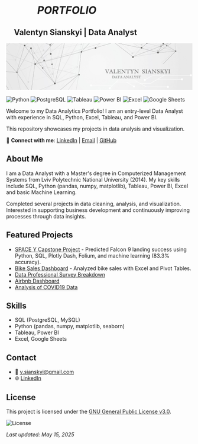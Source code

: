 # &emsp;&emsp;&emsp;*PORTFOLIO* 
## &emsp;Valentyn Sianskyi  |  Data Analyst

![Header Banner](assets/header_banner.png) 
<!-- Add a banner later -->
![Python](https://img.shields.io/badge/Python-3.8-3776AB?style=flat&logo=python&logoColor=white)
![PostgreSQL](https://img.shields.io/badge/PostgreSQL-13-F28C38?style=flat&logo=postgresql&logoColor=white)
![Tableau](https://img.shields.io/badge/Tableau-2023-FFFFFF?style=flat&logo=tableau&logoColor=black)
![Power BI](https://img.shields.io/badge/Power%20BI-2023-F2C811?style=flat&logo=powerbi&logoColor=black)
![Excel](https://img.shields.io/badge/Excel-365-217346?style=flat&logo=microsoft-excel&logoColor=white)
![Google Sheets](https://img.shields.io/badge/Google%20Sheets-2023-34A853?style=flat&logo=google-sheets&logoColor=white)

Welcome to my Data Analytics Portfolio! 
I am an entry-level Data Analyst with experience in SQL, Python, Excel, Tableau, and Power BI. 

This repository showcases my projects in data analysis and visualization.

🔗 **Connect with me**: 
[LinkedIn](https://www.linkedin.com/in/valentyn-sianskyi) | [Email](mailto:v.sianskyi@gmail.com) | [GitHub](https://github.com/SvalentinoB)

## About Me
I am a Data Analyst with a Master's degree in Computerized Management Systems from Lviv Polytechnic National University (2014). My key skills include SQL, Python (pandas, numpy, matplotlib), Tableau, Power BI, Excel and basic Machine Learning.

Completed several projects in data cleaning, analysis, and visualization.
Interested in supporting business development and continuously improving processes through data insights.

## Featured Projects
- [SPACE Y Capstone Project](https://github.com/SvalentinoB/PortProjects/blob/main/projects/space_y/README.md) - Predicted Falcon 9 landing success using Python, SQL, Plotly Dash, Folium, and machine learning (83.3% accuracy).
- [Bike Sales Dashboard](https://github.com/SvalentinoB/PortProjects/blob/main/projects/bike_sales/README.md) - Analyzed bike sales with Excel and Pivot Tables.
- [Data Professional Survey Breakdown](https://github.com/SvalentinoB/PortProjects/blob/main/projects/data-professional-survey-breakdown/README.md)
- [Airbnb Dashboard](https://github.com/SvalentinoB/PortProjects/blob/main/projects/airbnb/README.md)
- [Analysis of COVID19 Data](projects/covid19_analysis)

## Skills
- SQL (PostgreSQL, MySQL)
- Python (pandas, numpy, matplotlib, seaborn)
- Tableau, Power BI
- Excel, Google Sheets
  
## Contact
- 📧 [v.sianskyi@gmail.com](mailto:v.sianskyi@gmail.com)
- 🌐 [LinkedIn](https://www.linkedin.com/in/valentyn-sianskyi)

## License
This project is licensed under the [GNU General Public License v3.0](https://github.com/SvalentinoB/PortProjects/blob/main/LICENSE).

![License](https://img.shields.io/badge/License-GNU%20GPL%20v3.0-008000?style=flat&logo=gnu)

*Last updated: May 15, 2025*      
